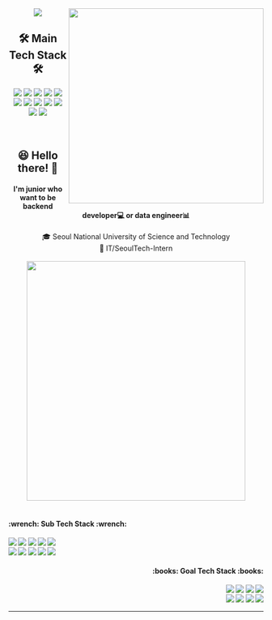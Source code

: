 <div align="center">
  <img src="https://capsule-render.vercel.app/api?type=waving&color=1EBC68&height=120&section=header&text=su1jun&fontSize=50&fontColor=ffffff" />
  <img width="385px" align="right"  src="http://mazassumnida.wtf/api/v2/generate_badge?boj=sujun"/>
  <h2><b>🛠 Main Tech Stack 🛠</b></h2>
  <img src="https://img.shields.io/badge/python-3776AB?style=flat-square&logo=python&logoColor=white">
  <img src="https://img.shields.io/badge/anaconda-44A833?style=flat-square&logo=anaconda&logoColor=white">
  <img src="https://img.shields.io/badge/opencv-5C3EE8?style=flat-square&logo=opencv&logoColor=white">
  <img src="https://img.shields.io/badge/spacy-09A3D5?style=flat-square&logo=spacy&logoColor=white">
  <img src="https://img.shields.io/badge/selenium-43B02A?style=flat-square&logo=selenium&logoColor=white">
  <br>
  <img src="https://img.shields.io/badge/django-092E20?style=flat-square&logo=django&logoColor=white">
  <img src="https://img.shields.io/badge/Oracle-F80000?style=flat-square&logo=Oracle&logoColor=white">
  <img src="https://img.shields.io/badge/JAVA-007396?style=flat-square&logo=java&logoColor=white">
  <img src="https://img.shields.io/badge/vsCode-007ACC?style=flat-square&logo=visualstudiocode%20IDE&logoColor=white">
  <img src="https://img.shields.io/badge/jupyter-F37626?style=flat-square&logo=jupyter%20IDE&logoColor=white">
  <br>
  <img src="https://img.shields.io/badge/linux-FCC624?style=flat-square&logo=linux&logoColor=white">
  <img src="https://img.shields.io/badge/git-F05032?style=flat-square&logo=git&logoColor=white">
  <br><br><br>
</div>
<div align="center">
  <h2>😆 Hello there! 👋</h2>
  <h4>I'm junior who want to be<br>backend developer💻 or data engineer📊</h4>
  🎓 Seoul National University of Science and Technology<br>
  💁 IT/SeoulTech-Intern<br>
  <br>
  <img width="432" height="473" src="https://github.com/su1jun/su1jun/assets/120762843/92481fda-64cb-4b83-8200-617750cf6cfe"/>
<br><br>
</div>
  
<div align="left">
  <h4><b>      :wrench: Sub Tech Stack :wrench:<b></h4>
  <img src="https://img.shields.io/badge/html5-E34F26?style=flat-square&logo=html5&logoColor=white">
  <img src="https://img.shields.io/badge/css3-1572B6?style=flat-square&logo=css3&logoColor=white">
  <img src="https://img.shields.io/badge/javascript-F7DF1E?style=flat-square&logo=javascript&logoColor=white">
  <img src="https://img.shields.io/badge/vue.js-4FC08D?style=flat-square&logo=vuedotjs&logoColor=white">
  <img src="https://img.shields.io/badge/nuxt.js-00DC82?style=flat-square&logo=nuxtdotjs&logoColor=white">
  <br>
  <img src="https://img.shields.io/badge/illustrator-FF9A00?style=flat-square&logo=adobeillustrator&logoColor=white">
  <img src="https://img.shields.io/badge/photoshop-31A8FF?style=flat-square&logo=adobephotoshop&logoColor=white">
  <img src="https://img.shields.io/badge/figma-F24E1E?style=flat-square&logo=figma&logoColor=white">
  <img src="https://img.shields.io/badge/trello-0052CC?style=flat-square&logo=trello&logoColor=white">
  <img src="https://img.shields.io/badge/notion-000000?style=flat-square&logo=notion&logoColor=white">
</div>
<div align="right">
  <h4><b>:books: Goal Tech Stack :books:      <b></h4>
  <img src="https://img.shields.io/badge/hadoop-66CCFF?style=flat-square&logo=apachehadoop&logoColor=white">
  <img src="https://img.shields.io/badge/kafka-231F20?style=flat-square&logo=apachekafka&logoColor=white">
  <img src="https://img.shields.io/badge/docker-2496ED?style=flat-square&logo=docker&logoColor=white">
  <img src="https://img.shields.io/badge/kubernetes-326CE5?style=flat-square&logo=kubernetes&logoColor=white">
  <br>
  <img src="https://img.shields.io/badge/aws-232F3E?style=flat-square&logo=aws&logoColor=white">
  <img src="https://img.shields.io/badge/elastic-005571?style=flat-square&logo=elastic&logoColor=white">
  <img src="https://img.shields.io/badge/spring-6DB33F?style=flat-square&logo=spring&logoColor=white">
  <img src="https://img.shields.io/badge/elastic-005571?style=flat-square&logo=elastic&logoColor=white">
  <br>
</div>
<hr>
<!--
**su1jun/su1jun** is a ✨ _special_ ✨ repository because its `README.md` (this file) appears on your GitHub profile.

Here are some ideas to get you started:

- 🔭 I’m currently working on ... - 🌱 I’m currently learning ... - 👯 I’m looking to collaborate on ...
- 🤔 I’m looking for help with ...
- 💬 Ask me about ...
- 📫 How to reach me: ...
- 😄 Pronouns: ...
- ⚡ Fun fact: ...

//numpy
<img src="https://img.shields.io/badge/numpy-#013243?style=flat-square&logo=numpy&logoColor=white">
//pandas
<img src="https://img.shields.io/badge/pandas-#150458?style=flat-square&logo=pandas&logoColor=white">
//pytorch
<img src="https://img.shields.io/badge/pytorch-#EE4C2C?style=flat-square&logo=pytorch&logoColor=white">
//tensorflow
<img src="https://img.shields.io/badge/tensorflow-#FF6F00?style=flat-square&logo=tensorflow&logoColor=white">
//Keras
<img src="https://img.shields.io/badge/keras-#D00000?style=flat-square&logo=keras&logoColor=white">
//scikitlearn
<img src="https://img.shields.io/badge/scikitlearn-#F7931E?style=flat-square&logo=scikitlearn&logoColor=white">

-->
